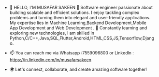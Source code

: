 - 👋 HELLO, I'M MUSAFAR SAKEEN
🚀 Software engineer passionate about building scalable and efficient solutions. I enjoy tackling complex problems and turning them into elegant and user-friendly applications. My expertise lies in Machine Learning,Backend Development,Mobile App Development and Web Development .
🌱 Constantly learning and exploring new technologies, I am skilled in Python,C/C++,Java,SQL,Flutter,Android,HTML,CSS,JS,Tensorflow,Django.
- 📫 You can reach me via Whatsapp :7559096800
      or Linkedln : https://in.linkedin.com/in/musafarsakeen 

- 🌍 Let's connect, collaborate, and create amazing software together!

